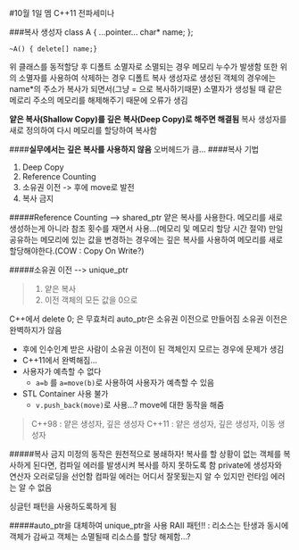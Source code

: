 #10월 1일 멤 C++11 전파세미나

###복사 생성자
	class A {
    	...pointer...
        char* name;
    };
    
    ~A() { delete[] name;}
    
위 클래스를 동적할당 후 디폴트 소멸자로 소멸되는 경우 메모리 누수가 발생함
또한 위의 소멸자를 사용하여 삭제하는 경우 디폴트 복사 생성자로 생성된 객체의 경우에는 name*의 주소가 복사가 되면서(그냥 = 으로 복사하기때문) 소멸자가 생성될 때 같은 메로리 주소의 메모리를 해제해주기 때문에 오류가 생김

**얕은 복사(Shallow Copy)를 깊은 복사(Deep Copy)로 해주면 해결됨**
복사 생성자를 새로 정의하여 다시 메모리를 할당하여 복사함

####**실무에서는 깊은 복사를 사용하지 않음**
오버헤드가 큼...
####복사 기법
1. Deep Copy
2. Reference Counting
3. 소유권 이전 -> 후에 move로 발전
4. 복사 금지

#####Reference Counting --> shared_ptr
얕은 복사를 사용한다.
메모리를 새로 생성하는게 아니라 참조 횟수를 재면서 사용...(메모리 및 메모리 할당 시간 절약)
만일 공유하는 메모리에 있는 값을 변경하는 경우에는 깊은 복사를 사용하여 메모리를 새로 할당해야한다.(COW : Copy On Write?)

#####소유권 이전 --> unique_ptr
>1. 얕은 복사
>2. 이전 객체의 모든 값을 0으로

C++에서 delete 0; 은 무효처리
auto_ptr은 소유권 이전으로 만들어짐
소유권 이전은 완벽하지가 않음 
- 후에 인수인계 받은 사람이 소유권 이전이 된 객체인지 모르는 경우에 문제가 생김
- C++11에서 완벽해짐...
- 사용자가 예측할 수 없다
	- `a=b` 를 `a=move(b)`로 사용하여 사용자가 예측할 수 있음
- STL Container 사용 불가
	- `v.push_back(move)`로 사용...? move에 대한 동작을 해줌

>C\++98 : 얕은 생성자, 깊은 생성자
>C++11 : 얕은 생성자, 깊은 생성자, 이동 생성자

#####복사 금지
미정의 동작은 원천적으로 봉쇄하자!
복사를 할 상황이 없는 객체를 복사하게 된다면, 컴파일 에러를 발생시켜 복사를 하지 못하도록 함
private에 생성자와 연산자 오러로딩을 선언함
컴파일 에러는 어디서 잘못됬는지 알 수 있지만 런타임 에러는 알 수 없음

싱글턴 패턴을 사용하도록하게 됨

#####auto_ptr을 대체하여 unique_ptr을 사용
RAII 패턴!! : 리소스는 탄생과 동시에 객체가 감싸고 객체는 소멸될때 리소스를 할당 해제함...?